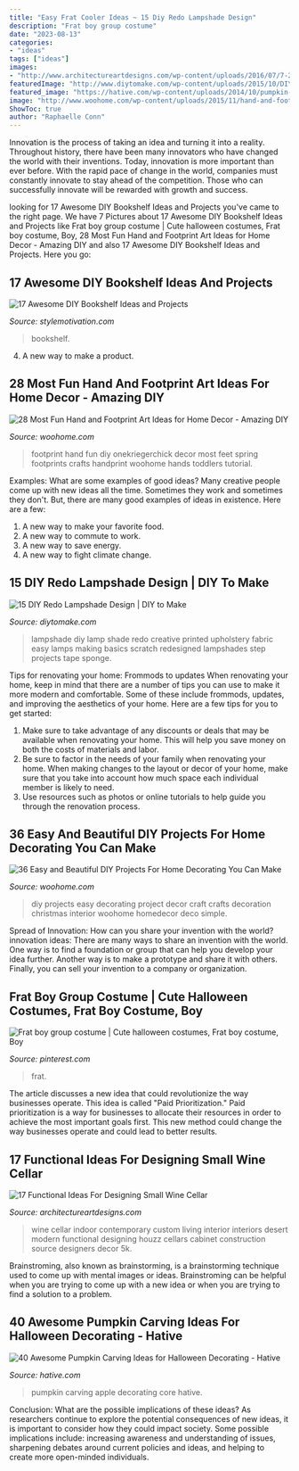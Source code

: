 ```yaml
---
title: "Easy Frat Cooler Ideas ~ 15 Diy Redo Lampshade Design"
description: "Frat boy group costume"
date: "2023-08-13"
categories:
- "ideas"
tags: ["ideas"]
images:
- "http://www.architectureartdesigns.com/wp-content/uploads/2016/07/7-2.jpg"
featuredImage: "http://www.diytomake.com/wp-content/uploads/2015/10/DIY-Printed-Lampshade.jpg"
featured_image: "https://hative.com/wp-content/uploads/2014/10/pumpkin-carving-ideas/37-apple-core.jpg"
image: "http://www.woohome.com/wp-content/uploads/2015/11/hand-and-footprint-art-woohome-14.jpg"
ShowToc: true
author: "Raphaelle Conn"
---
```



Innovation is the process of taking an idea and turning it into a reality. Throughout history, there have been many innovators who have changed the world with their inventions. Today, innovation is more important than ever before. With the rapid pace of change in the world, companies must constantly innovate to stay ahead of the competition. Those who can successfully innovate will be rewarded with growth and success.

	

		
looking for 17 Awesome DIY Bookshelf Ideas and Projects you've came to the right page. We have 7 Pictures about 17 Awesome DIY Bookshelf Ideas and Projects like Frat boy group costume | Cute halloween costumes, Frat boy costume, Boy, 28 Most Fun Hand and Footprint Art Ideas for Home Decor - Amazing DIY and also 17 Awesome DIY Bookshelf Ideas and Projects. Here you go:
		
    
## 17 Awesome DIY Bookshelf Ideas And Projects

<img loading=lazy src="https://www.stylemotivation.com/wp-content/uploads/2015/09/618-768x1151.jpg" onerror="this.onerror=null;this.src='https://tse4.mm.bing.net/th?id=OIP.CkLtZ8CcD728kUymNHf0qQHaLG&amp;pid=15.1';" alt="17 Awesome DIY Bookshelf Ideas and Projects">

_Source: stylemotivation.com_

>bookshelf. 

	

4. A new way to make a product.

    
## 28 Most Fun Hand And Footprint Art Ideas For Home Decor - Amazing DIY

<img loading=lazy src="http://www.woohome.com/wp-content/uploads/2015/11/hand-and-footprint-art-woohome-14.jpg" onerror="this.onerror=null;this.src='https://tse1.mm.bing.net/th?id=OIP.WNmWS23MDGen7kpvKoK3nAHaLH&amp;pid=15.1';" alt="28 Most Fun Hand and Footprint Art Ideas for Home Decor - Amazing DIY">

_Source: woohome.com_

>footprint hand fun diy onekriegerchick decor most feet spring footprints crafts handprint woohome hands toddlers tutorial. 

	

Examples: What are some examples of good ideas?
Many creative people come up with new ideas all the time. Sometimes they work and sometimes they don't. But, there are many good examples of ideas in existence. Here are a few: 
1) A new way to make your favorite food. 
2) A new way to commute to work. 
3) A new way to save energy. 
4) A new way to fight climate change.

    
## 15 DIY Redo Lampshade Design | DIY To Make

<img loading=lazy src="http://www.diytomake.com/wp-content/uploads/2015/10/DIY-Printed-Lampshade.jpg" onerror="this.onerror=null;this.src='https://tse1.mm.bing.net/th?id=OIP.2GaGwnWwUUNPMla_ERhqvgHaLH&amp;pid=15.1';" alt="15 DIY Redo Lampshade Design | DIY to Make">

_Source: diytomake.com_

>lampshade diy lamp shade redo creative printed upholstery fabric easy lamps making basics scratch redesigned lampshades step projects tape sponge. 

	

Tips for renovating your home: Frommods to updates
When renovating your home, keep in mind that there are a number of tips you can use to make it more modern and comfortable. Some of these include frommods, updates, and improving the aesthetics of your home. Here are a few tips for you to get started: 
1. Make sure to take advantage of any discounts or deals that may be available when renovating your home. This will help you save money on both the costs of materials and labor. 
2. Be sure to factor in the needs of your family when renovating your home. When making changes to the layout or decor of your home, make sure that you take into account how much space each individual member is likely to need. 
3. Use resources such as photos or online tutorials to help guide you through the renovation process.

    
## 36 Easy And Beautiful DIY Projects For Home Decorating You Can Make

<img loading=lazy src="http://www.woohome.com/wp-content/uploads/2015/01/DIY-project-for-homedecor-woohome-3.jpg" onerror="this.onerror=null;this.src='https://tse1.mm.bing.net/th?id=OIP.KYeDllPIH8ThtQg5GNFUeQHaHZ&amp;pid=15.1';" alt="36 Easy and Beautiful DIY Projects For Home Decorating You Can Make">

_Source: woohome.com_

>diy projects easy decorating project decor craft crafts decoration christmas interior woohome homedecor deco simple. 

	

Spread of Innovation: How can you share your invention with the world?
innovation ideas: 
There are many ways to share an invention with the world. One way is to find a foundation or group that can help you develop your idea further. Another way is to make a prototype and share it with others. Finally, you can sell your invention to a company or organization.

    
## Frat Boy Group Costume | Cute Halloween Costumes, Frat Boy Costume, Boy

<img loading=lazy src="https://i.pinimg.com/736x/68/1d/7c/681d7cc0e1a60113e5c134dbf19e32d0.jpg" onerror="this.onerror=null;this.src='https://tse3.mm.bing.net/th?id=OIP.30Zh49iT6Wf2h8TcQ7vcSwHaJ4&amp;pid=15.1';" alt="Frat boy group costume | Cute halloween costumes, Frat boy costume, Boy">

_Source: pinterest.com_

>frat. 

	

The article discusses a new idea that could revolutionize the way businesses operate. This idea is called "Paid Prioritization." Paid prioritization is a way for businesses to allocate their resources in order to achieve the most important goals first. This new method could change the way businesses operate and could lead to better results.

    
## 17 Functional Ideas For Designing Small Wine Cellar

<img loading=lazy src="http://www.architectureartdesigns.com/wp-content/uploads/2016/07/7-2.jpg" onerror="this.onerror=null;this.src='https://tse2.mm.bing.net/th?id=OIP.TtqGEBN-k2xs0XaFF89EhQHaE1&amp;pid=15.1';" alt="17 Functional Ideas For Designing Small Wine Cellar">

_Source: architectureartdesigns.com_

>wine cellar indoor contemporary custom living interior interiors desert modern functional designing houzz cellars cabinet construction source designers decor 5k. 

	

Brainstroming, also known as brainstorming, is a brainstorming technique used to come up with mental images or ideas. Brainstroming can be helpful when you are trying to come up with a new idea or when you are trying to find a solution to a problem.

    
## 40 Awesome Pumpkin Carving Ideas For Halloween Decorating - Hative

<img loading=lazy src="https://hative.com/wp-content/uploads/2014/10/pumpkin-carving-ideas/37-apple-core.jpg" onerror="this.onerror=null;this.src='https://tse3.mm.bing.net/th?id=OIP.xsi2bWOoFnhwn9wWYW99zwHaLL&amp;pid=15.1';" alt="40 Awesome Pumpkin Carving Ideas for Halloween Decorating - Hative">

_Source: hative.com_

>pumpkin carving apple decorating core hative. 

	

Conclusion: What are the possible implications of these ideas?
As researchers continue to explore the potential consequences of new ideas, it is important to consider how they could impact society. Some possible implications include: increasing awareness and understanding of issues, sharpening debates around current policies and ideas, and helping to create more open-minded individuals.

